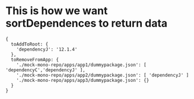 # This is how we want sortDependences to return data
```
{
  toAddToRoot: {
    'dependencyJ': '12.1.4'
  },
  toRemoveFromApp: {
    './mock-mono-repo/apps/app1/dummypackage.json': [ 'dependencyC','dependencyJ' ],
    './mock-mono-repo/apps/app2/dummypackage.json': [ 'dependencyJ' ]
    './mock-mono-repo/apps/app3/dummypackage.json': {}
  }
}
```